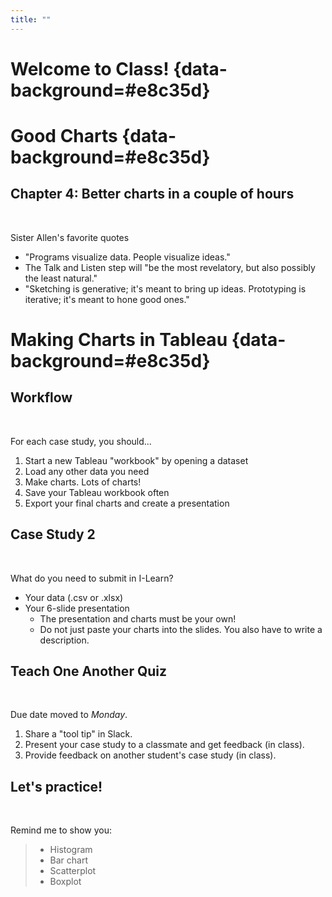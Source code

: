 ```yaml
---
title: ""
---
```


# Welcome to Class! {data-background=#e8c35d}

# Good Charts {data-background=#e8c35d}

## Chapter 4: Better charts in a couple of hours

<br>

Sister Allen's favorite quotes

- "Programs visualize data. People visualize ideas."
- The Talk and Listen step will "be the most revelatory, but also possibly the least natural."
- "Sketching is generative; it's meant to bring up ideas. Prototyping is iterative; it's meant to hone good ones."

# Making Charts in Tableau {data-background=#e8c35d}

## Workflow

<br>

For each case study, you should...

1. Start a new Tableau "workbook" by opening a dataset
2. Load any other data you need
3. Make charts. Lots of charts!
4. Save your Tableau workbook often
5. Export your final charts and create a presentation

## Case Study 2

<br>

What do you need to submit in I-Learn?

- Your data (.csv or .xlsx)
- Your 6-slide presentation
  - The presentation and charts must be your own!
  - Do not just paste your charts into the slides. You also have to write a description.

## Teach One Another Quiz

<br>

Due date moved to *Monday*.

1. Share a "tool tip" in Slack.
1. Present your case study to a classmate and get feedback (in class).
1. Provide feedback on another student's case study (in class).

## Let's practice!

<br>

Remind me to show you:

>- Histogram
>- Bar chart
>- Scatterplot
>- Boxplot
